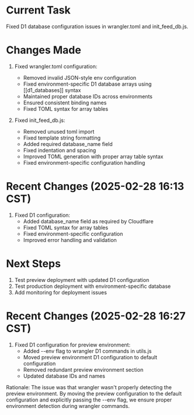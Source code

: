 # Current Task
Fixed D1 database configuration issues in wrangler.toml and init_feed_db.js.

# Changes Made
1. Fixed wrangler.toml configuration:
   - Removed invalid JSON-style env configuration
   - Fixed environment-specific D1 database arrays using [[d1_databases]] syntax
   - Maintained proper database IDs across environments
   - Ensured consistent binding names
   - Fixed TOML syntax for array tables

2. Fixed init_feed_db.js:
   - Removed unused toml import
   - Fixed template string formatting
   - Added required database_name field
   - Fixed indentation and spacing
   - Improved TOML generation with proper array table syntax
   - Fixed environment-specific configuration handling

# Recent Changes (2025-02-28 16:13 CST)
1. Fixed D1 configuration:
   - Added database_name field as required by Cloudflare
   - Fixed TOML syntax for array tables
   - Fixed environment-specific configuration
   - Improved error handling and validation

# Next Steps
1. Test preview deployment with updated D1 configuration
2. Test production deployment with environment-specific database
3. Add monitoring for deployment issues

# Recent Changes (2025-02-28 16:27 CST)
1. Fixed D1 configuration for preview environment:
   - Added --env flag to wrangler D1 commands in utils.js
   - Moved preview environment D1 configuration to default configuration
   - Removed redundant preview environment section
   - Updated database IDs and names

Rationale: The issue was that wrangler wasn't properly detecting the preview environment. By moving the preview configuration to the default configuration and explicitly passing the --env flag, we ensure proper environment detection during wrangler commands.
